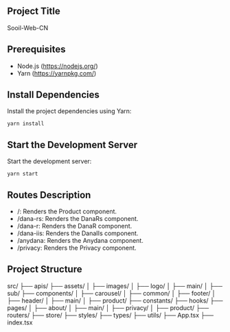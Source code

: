 ## Project Title

Sooil-Web-CN

## Prerequisites

- Node.js (https://nodejs.org/)
- Yarn (https://yarnpkg.com/)

## Install Dependencies

Install the project dependencies using Yarn:

    yarn install

## Start the Development Server

Start the development server:

    yarn start

## Routes Description

- /: Renders the Product component.
- /dana-rs: Renders the DanaRs component.
- /dana-r: Renders the DanaR component.
- /dana-iis: Renders the DanaIIs component.
- /anydana: Renders the Anydana component.
- /privacy: Renders the Privacy component.

## Project Structure

src/
├── apis/
├── assets/
│ ├── images/
│ ├── logo/
│ ├── main/
│ ├── sub/
├── components/
│ ├── carousel/
│ ├── common/
│ ├── footer/
│ ├── header/
│ ├── main/
│ ├── product/
├── constants/
├── hooks/
├── pages/
│ ├── about/
│ ├── main/
│ ├── privacy/
│ ├── product/
├── routers/
├── store/
├── styles/
├── types/
├── utils/
├── App.tsx
├── index.tsx
